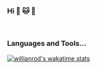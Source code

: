 ### Hi :panda_face: :cat: :dog:

<br />

### <p><b>Languages and Tools...</b></p>

[![willianrod's wakatime stats](https://github-readme-stats.vercel.app/api/wakatime?username=traven05&theme=dracula&layout=compact)](https://github.com/anuraghazra/github-readme-stats)
